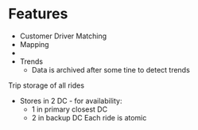 # Features
- Customer Driver Matching
- Mapping
- 
- Trends
    - Data is archived after some tine to detect trends

Trip storage of all rides
- Stores in 2 DC - for availability:
    - 1 in primary closest DC
    - 2 in backup DC
Each ride is atomic


